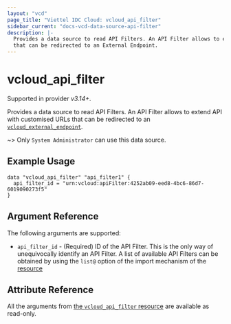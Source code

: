 ```yaml
---
layout: "vcd"
page_title: "Viettel IDC Cloud: vcloud_api_filter"
sidebar_current: "docs-vcd-data-source-api-filter"
description: |-
  Provides a data source to read API Filters. An API Filter allows to extend API with customised URLs
  that can be redirected to an External Endpoint.
---
```


# vcloud\_api\_filter

Supported in provider *v3.14+*.

Provides a data source to read API Filters. An API Filter allows to extend API with customised URLs
that can be redirected to an [`vcloud_external_endpoint`](/providers/viettelidc-provider/vcloud/latest/docs/resources/external_endpoint).

~> Only `System Administrator` can use this data source.

## Example Usage

```hcl
data "vcloud_api_filter" "api_filter1" {
  api_filter_id = "urn:vcloud:apiFilter:4252ab09-eed8-4bc6-86d7-6019090273f5"
}
```

## Argument Reference

The following arguments are supported:

* `api_filter_id` - (Required) ID of the API Filter. This is the only way of unequivocally identify an API Filter. A list of
available API Filters can be obtained by using the `list@` option of the import mechanism of the [resource](/providers/viettelidc-provider/vcloud/latest/docs/resources/api_filter#importing)

## Attribute Reference

All the arguments from [the `vcloud_api_filter` resource](/providers/viettelidc-provider/vcloud/latest/docs/resources/api_filter)
are available as read-only.
